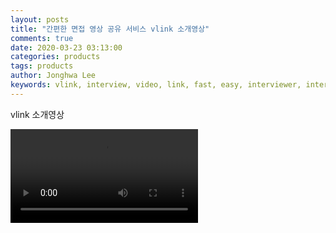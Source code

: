```yaml
---
layout: posts
title: "간편한 면접 영상 공유 서비스 vlink 소개영상"
comments: true
date: 2020-03-23 03:13:00
categories: products
tags: products
author: Jonghwa Lee
keywords: vlink, interview, video, link, fast, easy, interviewer, interviewee, genesislab, video, 브이링크, 비디오, 링크, 면접, 빠르고, 간편한, 면접자, 구직자, 제네시스랩, 소개영상
---
```

vlink 소개영상

<video src="https://s3.us-west-2.amazonaws.com/secure.notion-static.com/4081e378-9f1e-49a1-9f1b-e6ef77cf7f57/vlink.mp4?X-Amz-Algorithm=AWS4-HMAC-SHA256&X-Amz-Credential=ASIAT73L2G45AAS76NFZ%2F20200325%2Fus-west-2%2Fs3%2Faws4_request&X-Amz-Date=20200325T023229Z&X-Amz-Expires=86400&X-Amz-Security-Token=IQoJb3JpZ2luX2VjEHAaCXVzLXdlc3QtMiJHMEUCIQD5RunIEk%2FIxYlm8qIJSHMjJX9iO0WHWTm2Lj37xpp0cgIgcnOvFsJ6gOTlVyQz4%2FKczHWCfDbR%2FEhbamjylBP3IhYqtAMIaRAAGgwyNzQ1NjcxNDkzNzAiDAWQgNBS7KFV%2F6c8%2BiqRA%2BKWSV6wAXMZ2HkNiJADOGz7UmFQkEL77FpLYdhJFW%2BS6rSD6ce4u3d4bTsvEA8z1dgrffhjsR12hYbkSdclxaafC5DLD5iOZ9fmdtSby9FIB2utpB57ZU97zB3lPcs72276q4PaoXcmLja7%2FrY0a%2BeBz8PCcQQGpP%2FQW8Ohe9YpdZbLb8AnxzMq9N5qsenfNapGTpxeKLL7BBBeQSAJ6RlydhnGNNunCswXJPTSM9ygO%2BNBnYSZZDN3H0X5i4GEV%2FTwn24eiO6A2BWcMlPwKLNRg4aL525c1KL%2B8MT8P6hqo8LzLIwpbMoXPAkGLw02mUZEgWG2jHqFaQIDmGTuNUZfKA2xFaEkgwsp0KDH%2B9aUxu5b7eEuBj79upOj%2Fmsbr0%2B0IMo9GhOv5isOlDPdBETFhzzryypHjxdOXRxtMrfCYQOTH%2BbMSHRVaeB39fRquJM2aVHl1r%2BDyij%2Bv46Egb5Mgoc6t7jDm5sAPbMC5H60xkTRLZ3R0O1xWEMhk1neExVJxAYkN5Ob4iunXiZXjDM2MN6y6vMFOusB2hBJIvqnu%2BtrUFJBdyOxUIgY0Fwc7ZcaIxK8lEEoRurdw4dcpCQoJszq3BZFbK45%2FVgC%2BfAPiWp2V80bFnKoPEalksiPNOz1%2FhlMSkhyyV582moHnecucNPHWeGY15dQ%2B6qpiPIMjghhzh57I1ksxXvdKQcb177Y8zm%2BtYlI3CSi2GxG8ceKEHLY9UhumruEI8syEqfvbAniYIfN3GjZiaqCFV%2B%2BUXDjjZOLk9cMW8umHfpqe5JIlzVJw0fAmNt%2BykIUNjZeLR2RIxhvPXGh3jWTgsdzoXexnAgzhoVFdXhrBBWgnplfrdJJTw%3D%3D&X-Amz-Signature=8ecc064b15e7495d2032b8281f099a2b6a213e5741c34f3c55836b9ee9ad4145&X-Amz-SignedHeaders=host&response-content-disposition=filename%20%3D%22vlink.mp4%22" type="video/mp4" class="center full-width" controls>
